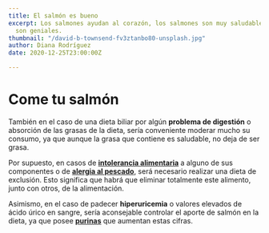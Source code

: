 ```yaml
---
title: El salmón es bueno
excerpt: Los salmones ayudan al corazón, los salmones son muy saludables, los salmones
  son geniales.
thumbnail: "/david-b-townsend-fv3ztanbo80-unsplash.jpg"
author: Diana Rodríguez
date: 2020-12-25T23:00:00Z

---
```

# Come tu salmón 

También en el caso de una dieta biliar por algún **problema de digestión** o absorción de las grasas de la dieta, sería conveniente moderar mucho su consumo, ya que aunque la grasa que contiene es saludable, no deja de ser grasa.

Por supuesto, en casos de [**intolerancia alimentaria**](https://www.webconsultas.com/categoria/tags/alergias-e-intolerancias) a alguno de sus componentes o de [**alergia al pescado**](https://www.webconsultas.com/dieta-y-nutricion/alergias-e-intolerancias/alergia-al-pescado-2344), será necesario realizar una dieta de exclusión. Esto significa que habrá que eliminar totalmente este alimento, junto con otros, de la alimentación.

Asimismo, en el caso de padecer **hiperuricemia** o valores elevados de ácido úrico en sangre, sería aconsejable controlar el aporte de salmón en la dieta, ya que posee [**purinas**](https://www.webconsultas.com/dieta-y-nutricion/nutricion-y-enfermedad/las-purinas-y-los-alimentos-4285) que aumentan estas cifras.